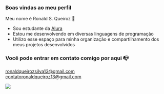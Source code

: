 ### Boas vindas ao meu perfil 

Meu nome é Ronald S. Queiroz 💙

- Sou estudante da [Alura](https://www.alura.com.br)
- Estou me desenvolvendo em diversas linguagens de programação
- Utilizo esse espaço para minha organização e compartilhamento dos meus projetos desenvolvidos

### Você pode entrar em contato comigo por aqui 📭

ronaldqueirozsilva13@gmail.com <br>
contatoronaldqueiroz13@gmail.com

![](https://media.tenor.com/iYL_TseFwQ4AAAAC/anime.gif)

